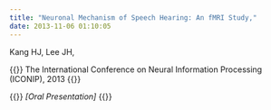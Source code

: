 ```yaml
---
title: "Neuronal Mechanism of Speech Hearing: An fMRI Study,"
date: 2013-11-06 01:10:05
---
```


Kang HJ, Lee JH, 

{{<format bright-green>}}
The International Conference on Neural Information Processing (ICONIP), 2013
{{</format>}}

{{<format teal>}}
*[Oral Presentation]*
{{</format>}}